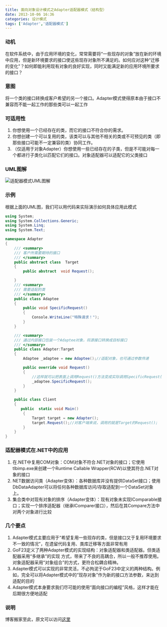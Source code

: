```yaml
---
title: 面向对象设计模式之Adapter适配器模式（结构型）
date: 2013-10-06 16:36
categories: 设计模式
tags: ['Adapter','适配器模式']
---
```


### 动机

在软件系统中，由于应用环境的变化，常常需要将“一些现存的对象”放在新的环境中应用，但是新环境要求的接口使这些现存对象所不满足的。如何应对这种“迁移的变化”？如何即能利用现有对象的良好实现，同时又能满足新的应用环境所要求的接口？

<!--more-->

### 意图

将一个类的接口转换成客户希望的另一个接口。Adapter模式使得原本由于接口不兼容而不能一起工作的那些类可以一起工作


### 可适用性

1. 你想使用一个已经存在的类，而它的接口不符合你的需求。
2. 你想创建一个可以复用的类，该类可以与其他不相关的类或不可预见的类（即那些接口可能不一定兼容的类）协同工作。
3. （仅适用于对象Adapter）你想使用一些已经存在的子类，但是不可能对每一个都进行子类化以匹配它们的接口。对象适配器可以适配它的父类接口

### UML图解

![适配器模式UML图解](http://oaefo3hoy.bkt.clouddn.com/16-8-6/36475031.jpg)


### 示例

根据上面的UML图，我们可以用代码来实际演示如何具体应用此模式

```C#
using System;
using System.Collections.Generic;
using System.Linq;
using System.Text;

namespace Adapter
{
    /// <summary>
    /// 客户所需要期待的接口
    /// </summary>
    public abstract class  Target
    {
        public abstract  void Request();

    }
    /// <summary>
    /// 需要适配的类
    /// </summary>
    public class Adaptee
    {
        public void SpecificRequest()
        {
            Console.WriteLine("特殊请求！");
        }
    }

    /// <summary>
    /// 通过内部接口包装一个Adaptee对象，将源接口转换成目标接口
    /// </summary>
    public class Adapter:Target
    {
        Adaptee _adaptee = new Adaptee();//适配对象，也可通过参数传递

        public override void Request()
        {
            //这样就可以把表面上调用Request()方法变成实际调用SpecificRequest()
            _adaptee.SpecificRequest();  
        }
    }

    public class Client
    {
       public  static void Main()
        {
            Target target = new Adapter();
            target.Request();//对客户端来说，调用的就是Target的Request();
        }
    }
}
```

### 适配器模式在.NET中的应用

1. 在.NET中复用COM对象：COM对象不符合.NET对象的接口；它使用tlbimp.exe来创建一个Runtime Callable Wrapper(RCW)以使其符合.NET对象的接口
2. NET数据访问类（Adapter变体）：各种数据库并没有提供DataSet接口；使用DbDataAdapter可以将任何各种数据库访问/存取适配到一个DataSet对象上。
3. 集合类中对现有对象的排序（Adapter变体）：现有对象未实现IComparable接口；实现一个排序适配器（继承IComparer接口），然后在其Compare方法中对两个对象进行比较

### 几个要点

1. Adapter模式主要应用于“希望复用一些现存的类，但是接口又于复用环境要求不一致的情况”，在遗留代码复用、类库迁移等方面非常有用
2. GoF23定义了两种Adapter模式的实现结构：对象适配器和类适配器。但类适配器采用“多继承”的实现
方式，带来了不良的高耦合，所以一般不推荐使用。对象适配器采用“对象组合”的方式，更符合松耦合精神。
3. Adapter模式可以实现的非常灵活，不必拘泥于GoF23中定义的两种结构。例如，完全可以将Adapter模式中的“现存对象”作为新的接口方法参数，来达到适配的目的
4. Adapter模式本身要求我们尽可能的使用“面向接口的编程”风格，这样才能在后期很方便地适配

### 说明

博客搬家至此，原文可以访问[这里](http://www.cnblogs.com/yja9010/archive/2012/02/24/3178774.html)
